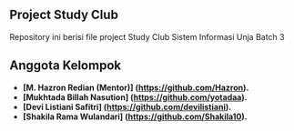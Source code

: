 ## Project Study Club

Repository ini berisi file project Study Club Sistem Informasi Unja
Batch 3

## Anggota Kelompok
- **[M. Hazron Redian (Mentor)] (https://github.com/Hazron).**
- **[Mukhtada Billah Nasution] (https://github.com/yotadaa).**
- **[Devi Listiani Safitri] (https://github.com/devilistiani).**
- **[Shakila Rama Wulandari] (https://github.com/Shakila10).**

